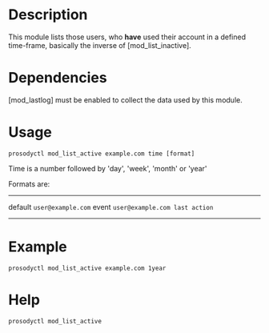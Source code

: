 Description
===========

This module lists those users, who **have** used their account in a
defined time-frame, basically the inverse of [mod_list_inactive].

Dependencies
============

[mod_lastlog] must be enabled to collect the data used by this module.

Usage
=====

    prosodyctl mod_list_active example.com time [format]

Time is a number followed by 'day', 'week', 'month' or 'year'

Formats are:

  --------- ------------------------------------------------
  default   `user@example.com`
  event     `user@example.com last action`
  --------- ------------------------------------------------

Example
=======

    prosodyctl mod_list_active example.com 1year

Help
====

    prosodyctl mod_list_active
